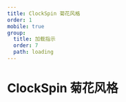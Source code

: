 ```yaml
---
title: ClockSpin 菊花风格
order: 1
mobile: true
group:
  title: 加载指示
  order: 7
  path: loading
---
```


# ClockSpin 菊花风格

<code src="../demo/ClockSpin.tsx"></code>
<API src="../src/ClockSpin.tsx"></API>
